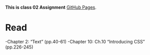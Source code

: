 **This is class 02 Assignment**
[GitHub Pages](https://gist.github.com/tapantriv/8c549b8120ea64de2aaa6cf9df0faec9/).

# Read
-Chapter 2: “Text” (pp.40-61)
-Chapter 10: Ch.10 “Introducing CSS” (pp.226-245)
